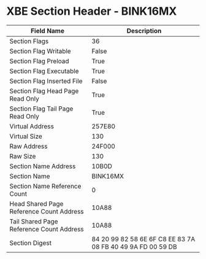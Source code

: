 # XBE Section Header - BINK16MX

| Field Name | Description |
|---|---|
| Section Flags | 36 |
| Section Flag Writable | False |
| Section Flag Preload | True |
| Section Flag Executable | True |
| Section Flag Inserted File | False |
| Section Flag Head Page Read Only | True |
| Section Flag Tail Page Read Only | True |
| Virtual Address | 257E80 |
| Virtual Size | 130 |
| Raw Address | 24F000 |
| Raw Size | 130 |
| Section Name Address | 10B0D |
| Section Name | BINK16MX |
| Section Name Reference Count | 0 |
| Head Shared Page Reference Count Address | 10A88 |
| Tail Shared Page Reference Count Address | 10A88 |
| Section Digest | 84 20 99 82 58 6E 6F C8 EE 83 7A 08 FB 40 49 9A FD 00 59 DB |
